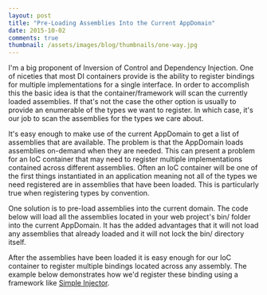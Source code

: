 ```yaml
---
layout: post
title: "Pre-Loading Assemblies Into the Current AppDomain"
date: 2015-10-02
comments: true
thumbnail: /assets/images/blog/thumbnails/one-way.jpg
---
```


I'm a big proponent of Inversion of Control and Dependency Injection. One of niceties that most DI containers provide is the<!--more--> ability to register bindings for multiple implementations for a single interface. In order to accomplish this the basic idea is that the container/framework will scan the currently loaded assemblies. If that's not the case the other option is usually to provide an enumerable of the types we want to register. In which case, it's our job to scan the assemblies for the types we care about. 

It's easy enough to make use of the current AppDomain to get a list of assemblies that are available. The problem is that the AppDomain loads assemblies on-demand when they are needed. This can present a problem for an IoC container that may need to register multiple implementations contained across different assemblies. Often an IoC container will be one of the first things instantiated in an application meaning not all of the types we need registered are in assemblies that have been loaded. This is particularly true when registering types by convention. 

One solution is to pre-load assemblies into the current domain. The code below will load all the assemblies located in your web project's bin/ folder into the current AppDomain. It has the added advantages that it will not load any assemblies that already loaded and it will not lock the bin/ directory itself.   

<script src="https://gist.github.com/stesta/0e0ea00de8c9edfca80e.js"></script>  

After the assemblies have been loaded it is easy enough for our IoC container to register multiple bindings located across any assembly. The example below demonstrates how we'd register these binding using a framework like [Simple Injector](https://simpleinjector.org).  

<script src="https://gist.github.com/stesta/fedf3aba270372e424a4.js"></script>   
